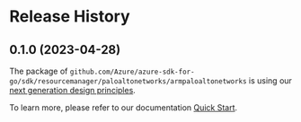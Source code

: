 # Release History

## 0.1.0 (2023-04-28)

The package of `github.com/Azure/azure-sdk-for-go/sdk/resourcemanager/paloaltonetworks/armpaloaltonetworks` is using our [next generation design principles](https://azure.github.io/azure-sdk/general_introduction.html).

To learn more, please refer to our documentation [Quick Start](https://aka.ms/azsdk/go/mgmt).